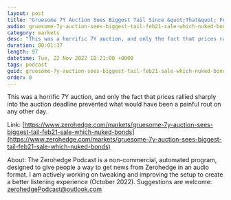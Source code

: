 ```yaml
---
layout: post
title: "Gruesome 7Y Auction Sees Biggest Tail Since &quot;That&quot; Feb'21 Sale Which Nuked Bonds"
audio: gruesome-7y-auction-sees-biggest-tail-feb21-sale-which-nuked-bonds-0
category: markets
desc: "This was a horrific 7Y auction, and only the fact that prices rallied sharply into the auction deadline prevented what would have been a painful rout on any other day."
duration: 00:01:37
length: 97
datetime: Tue, 22 Nov 2022 18:21:00 +0000
tags: podcast
guid: gruesome-7y-auction-sees-biggest-tail-feb21-sale-which-nuked-bonds-0
order: 0
---
```

This was a horrific 7Y auction, and only the fact that prices rallied sharply into the auction deadline prevented what would have been a painful rout on any other day.

Link: [https://www.zerohedge.com/markets/gruesome-7y-auction-sees-biggest-tail-feb21-sale-which-nuked-bonds](https://www.zerohedge.com/markets/gruesome-7y-auction-sees-biggest-tail-feb21-sale-which-nuked-bonds)

About: The Zerohedge Podcast is a non-commercial, automated program, designed to give people a way to get news from Zerohedge in an audio format.  I am actively working on tweaking and improving the setup to create a better listening experience (October 2022).  Suggestions are welcome: [zerohedgePodcast@outlook.com](mailto:zerohedgePodcast@outlook.com)
